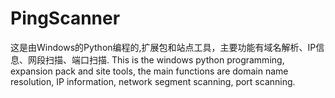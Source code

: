 # PingScanner
这是由Windows的Python编程的,扩展包和站点工具，主要功能有域名解析、IP信息、网段扫描、端口扫描.
This is the windows python programming, expansion pack and site tools, the main functions are domain name resolution, IP information, network segment scanning, port scanning.
